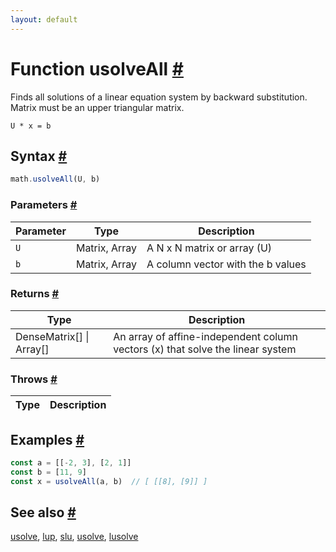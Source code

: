 ```yaml
---
layout: default
---
```


<!-- Note: This file is automatically generated from source code comments. Changes made in this file will be overridden. -->

<h1 id="function-usolveall">Function usolveAll <a href="#function-usolveall" title="Permalink">#</a></h1>

Finds all solutions of a linear equation system by backward substitution. Matrix must be an upper triangular matrix.

`U * x = b`


<h2 id="syntax">Syntax <a href="#syntax" title="Permalink">#</a></h2>

```js
math.usolveAll(U, b)
```

<h3 id="parameters">Parameters <a href="#parameters" title="Permalink">#</a></h3>

Parameter | Type | Description
--------- | ---- | -----------
`U` | Matrix, Array | A N x N matrix or array (U)
`b` | Matrix, Array | A column vector with the b values

<h3 id="returns">Returns <a href="#returns" title="Permalink">#</a></h3>

Type | Description
---- | -----------
DenseMatrix[] &#124; Array[] | An array of affine-independent column vectors (x) that solve the linear system


<h3 id="throws">Throws <a href="#throws" title="Permalink">#</a></h3>

Type | Description
---- | -----------


<h2 id="examples">Examples <a href="#examples" title="Permalink">#</a></h2>

```js
const a = [[-2, 3], [2, 1]]
const b = [11, 9]
const x = usolveAll(a, b)  // [ [[8], [9]] ]
```


<h2 id="see-also">See also <a href="#see-also" title="Permalink">#</a></h2>

[usolve](usolve.html),
[lup](lup.html),
[slu](slu.html),
[usolve](usolve.html),
[lusolve](lusolve.html)
